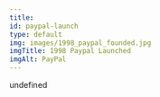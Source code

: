 ```yaml
--- 
title: 
id: paypal-launch
type: default
img: images/1998_paypal_founded.jpg
imgTitle: 1998 Paypal Launched
imgAlt: PayPal
---
```


undefined

